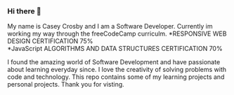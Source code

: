 ### Hi there 👋
My name is Casey Crosby and I am a Software Developer. Currently im working my way through the freeCodeCamp curriculm. 
*RESPONSIVE WEB DESIGN CERTIFICATION 75%<br>
*JavaScript ALGORITHMS AND DATA STRUCTURES CERTIFICATION 70%<br>

I found the amazing world of Software Development and have passionate about learning everyday since. I love the creativity of solving problems with code and technology.
This repo contains some of my learning projects and personal projects. Thank you for visting.
<!--
**CaseyCrosby/CaseyCrosby** is a ✨ _special_ ✨ repository because its `README.md` (this file) appears on your GitHub profile.

Here are some ideas to get you started:

- 🔭 I’m currently working on ...
- 🌱 I’m currently learning ...
- 👯 I’m looking to collaborate on ...
- 🤔 I’m looking for help with ...
- 💬 Ask me about ...
- 📫 How to reach me: ...
- 😄 Pronouns: ...
- ⚡ Fun fact: ...
-->

